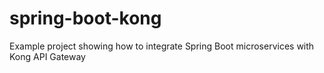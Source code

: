 # spring-boot-kong
Example project showing how to integrate Spring Boot microservices with Kong API Gateway
